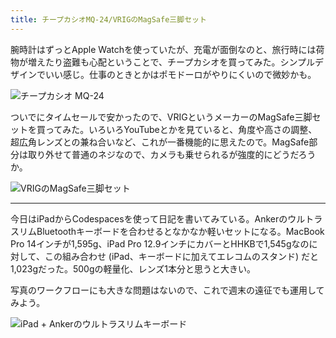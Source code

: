 ```yaml
---
title: チープカシオMQ-24/VRIGのMagSafe三脚セット
---
```


腕時計はずっとApple Watchを使っていたが、充電が面倒なのと、旅行時には荷物が増えたり盗難も心配ということで、チープカシオを買ってみた。シンプルデザインでいい感じ。仕事のときとかはポモドーロがやりにくいので微妙かも。

![チープカシオ MQ-24](https://photos.old.apkas.net/medium/202406/20240624-110557.webp)

ついでにタイムセールで安かったので、VRIGというメーカーのMagSafe三脚セットを買ってみた。いろいろYouTubeとかを見ていると、角度や高さの調整、超広角レンズとの兼ね合いなど、これが一番機能的に思えたので。MagSafe部分は取り外せて普通のネジなので、カメラも乗せられるが強度的にどうだろうか。

![VRIGのMagSafe三脚セット](https://photos.old.apkas.net/medium/202406/20240624-110856.webp)

---

今日はiPadからCodespacesを使って日記を書いてみている。AnkerのウルトラスリムBluetoothキーボードを合わせるとなかなか軽いセットになる。MacBook Pro 14インチが1,595g、iPad Pro 12.9インチにカバーとHHKBで1,545gなのに対して、この組み合わせ (iPad、キーボードに加えてエレコムのスタンド) だと1,023gだった。500gの軽量化、レンズ1本分と思うと大きい。

写真のワークフローにも大きな問題はないので、これで週末の遠征でも運用してみよう。

![iPad + Ankerのウルトラスリムキーボード](https://photos.old.apkas.net/medium/202406/20240624-202214.webp)
